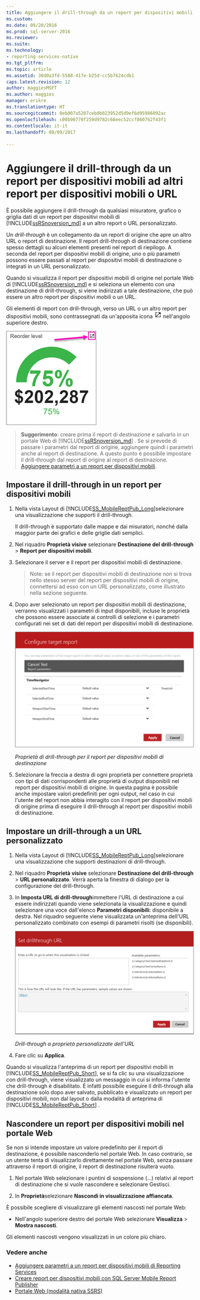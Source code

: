 ```yaml
---
title: Aggiungere il drill-through da un report per dispositivi mobili ad altri report per dispositivi mobili o URL | Documenti Microsoft
ms.custom: 
ms.date: 09/20/2016
ms.prod: sql-server-2016
ms.reviewer: 
ms.suite: 
ms.technology:
- reporting-services-native
ms.tgt_pltfrm: 
ms.topic: article
ms.assetid: 30d0a3fd-5588-417e-b25d-cc5b7624cdb1
caps.latest.revision: 12
author: maggiesMSFT
ms.author: maggies
manager: erikre
ms.translationtype: HT
ms.sourcegitcommit: 0eb007a5207ceb0b023952d5d9ef6d95986092ac
ms.openlocfilehash: c00b90770f259d9782c68eec52ccf860762f43f1
ms.contentlocale: it-it
ms.lasthandoff: 08/09/2017

---
```

# <a name="add-drillthrough-from-a-mobile-report-to-other-mobile-reports-or-urls"></a>Aggiungere il drill-through da un report per dispositivi mobili ad altri report per dispositivi mobili o URL
È possibile aggiungere il drill-through da qualsiasi misuratore, grafico o griglia dati di un report per dispositivi mobili di [!INCLUDE[ssRSnoversion_md](../../includes/ssrsnoversion-md.md)] a un altro report o URL personalizzato. 

Un *drill-through*  è un collegamento da un report di origine che apre un altro URL o report di destinazione. Il report drill-through di destinazione contiene spesso dettagli su alcuni elementi presenti nel report di riepilogo. A seconda del report per dispositivi mobili di origine, uno o più parametri possono essere passati al report per dispositivi mobili di destinazione o integrati in un URL personalizzato.  
  
Quando si visualizza il report per dispositivi mobili di origine nel portale Web di [!INCLUDE[ssRSnoversion_md](../../includes/ssrsnoversion-md.md)] e si seleziona un elemento con una destinazione di drill-through, si viene indirizzati a tale destinazione, che può essere un altro report per dispositivi mobili o un URL.  

Gli elementi di report con drill-through, verso un URL o un altro report per dispositivi mobili, sono contrassegnati da un'apposita icona ![mobile-report-drill-through-icon](../../reporting-services/mobile-reports/media/mobile-report-drill-through-icon.png) nell'angolo superiore destro.

![mobile-report-gauge-drill-through](../../reporting-services/mobile-reports/media/mobile-report-gauge-drill-through.png) 

>**Suggerimento**: creare prima il report di destinazione e salvarlo in un portale Web di [!INCLUDE[ssRSnoversion_md](../../includes/ssrsnoversion-md.md)] . Se si prevede di passare i parametri dal report di origine, aggiungere quindi i parametri anche al report di destinazione. A questo punto è possibile impostare il drill-through dal report di origine al report di destinazione. [Aggiungere parametri a un report per dispositivi mobili](../../reporting-services/mobile-reports/add-parameters-to-a-mobile-report-reporting-services.md).
 
## <a name="set-up-drillthrough-to-a-mobile-report"></a>Impostare il drill-through in un report per dispositivi mobili  

1. Nella vista Layout di [!INCLUDE[SS_MobileReptPub_Long](../../includes/ss-mobilereptpub-long.md)]selezionare una visualizzazione che supporti il drill-through.   

   Il drill-through è supportato dalle mappe e dai misuratori, nonché dalla maggior parte dei grafici e delle griglie dati semplici.
   
2. Nel riquadro **Proprietà visive** selezionare **Destinazione del drill-through** > **Report per dispositivi mobili**.  
3. Selezionare il server e il report per dispositivi mobili di destinazione.  

   >Note: se il report per dispositivi mobili di destinazione non si trova nello stesso server del report per dispositivi mobili di origine, connettersi ad esso con un URL personalizzato, come illustrato nella sezione seguente.  
 
4. Dopo aver selezionato un report per dispositivi mobili di destinazione, verranno visualizzati i parametri di input disponibili, incluse le proprietà che possono essere associate ai controlli di selezione e i parametri configurati nei set di dati del report per dispositivi mobili di destinazione.  

   ![mobile-report-drillthrough-target](../../reporting-services/mobile-reports/media/mobile-report-drillthrough-target.PNG)
   
   *Proprietà di drill-through per il report per dispositivi mobili di destinazione*  
  
5. Selezionare la freccia a destra di ogni proprietà per connettere proprietà con tipi di dati corrispondenti alle proprietà di output disponibili nel report per dispositivi mobili di origine. In questa pagina è possibile anche impostare valori predefiniti per ogni output, nel caso in cui l'utente del report non abbia interagito con il report per dispositivi mobili di origine prima di eseguire il drill-through al report per dispositivi mobili di destinazione.  
  
## <a name="set-up-a-drillthrough-to-a-custom-url"></a>Impostare un drill-through a un URL personalizzato  
  
1. Nella vista Layout di [!INCLUDE[SS_MobileReptPub_Long](../../includes/ss-mobilereptpub-long.md)]selezionare una visualizzazione che supporti destinazioni di drill-through.    
2. Nel riquadro **Proprietà visive** selezionare **Destinazione del drill-through** > **URL personalizzato**.  Verrà aperta la finestra di dialogo per la configurazione del drill-through.  
  
3. In **Imposta URL di drill-through**immettere l'URL di destinazione a cui essere indirizzati quando viene selezionata la visualizzazione e quindi selezionare una voce dall'elenco **Parametri disponibili:** disponibile a destra. Nel riquadro seguente viene visualizzata un'anteprima dell'URL personalizzato combinato con esempi di parametri risolti (se disponibili).  
  
   ![mobile-report-drillthrough-url](../../reporting-services/mobile-reports/media/mobile-report-drillthrough-url.PNG)
  
   *Drill-through a proprietà personalizzate dell'URL*  
  
4. Fare clic su **Applica**.  

  
Quando si visualizza l'anteprima di un report per dispositivi mobili in [!INCLUDE[SS_MobileReptPub_Short](../../includes/ss-mobilereptpub-short.md)], se si fa clic su una visualizzazione con drill-through, viene visualizzato un messaggio in cui si informa l'utente che drill-through è disabilitato. È infatti possibile eseguire il drill-through alla destinazione solo dopo aver salvato, pubblicato e visualizzato un report per dispositivi mobili, non dal layout o dalla modalità di anteprima di [!INCLUDE[SS_MobileReptPub_Short](../../includes/ss-mobilereptpub-short.md)] .  

## <a name="hide-a-target-mobile-report-on-the-web-portal"></a>Nascondere un report per dispositivi mobili nel portale Web
Se non si intende impostare un valore predefinito per il report di destinazione, è possibile nasconderlo nel portale Web. In caso contrario, se un utente tenta di visualizzarlo direttamente nel portale Web, senza passare attraverso il report di origine, il report di destinazione risulterà vuoto.

1. Nel portale Web selezionare i puntini di sospensione (...) relativi al report di destinazione che si vuole nascondere e selezionare Gestisci.

2. In **Proprietà**selezionare **Nascondi in visualizzazione affiancata**.

È possibile scegliere di visualizzare gli elementi nascosti nel portale Web: 

* Nell'angolo superiore destro del portale Web selezionare **Visualizza** > **Mostra nascosti**. 

Gli elementi nascosti vengono visualizzati in un colore più chiaro.
    
### <a name="see-also"></a>Vedere anche  
 
* [Aggiungere parametri a un report per dispositivi mobili di Reporting Services](../../reporting-services/mobile-reports/add-parameters-to-a-mobile-report-reporting-services.md)
* [Creare report per dispositivi mobili con SQL Server Mobile Report Publisher](../../reporting-services/mobile-reports/create-mobile-reports-with-sql-server-mobile-report-publisher.md) 
* [Portale Web (modalità nativa SSRS)](../../reporting-services/web-portal-ssrs-native-mode.md)


